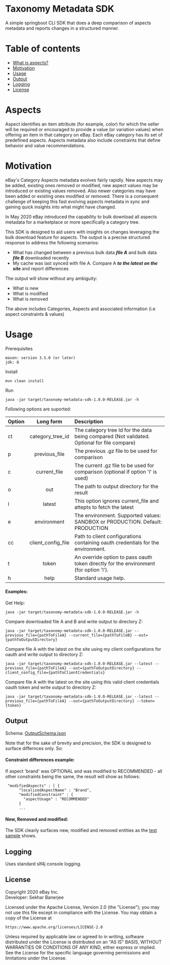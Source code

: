 Taxonomy Metadata SDK 
==========
A simple springboot CLI SDK that does a deep comparison of aspects metadata and reports changes in a structured manner. 

Table of contents
==========
* [What is aspects?](#aspects)
* [Motivation](#motivation)
* [Usage](#usage)
* [Output](#output)
* [Logging](#logging)
* [License](#license)

# Aspects

Aspect identifies an item attribute (for example, color) for which the seller will be required or encouraged to provide a value (or variation values) when offering an item in that category on eBay. Each eBay category has its set of predefined aspects. Aspects metadata also include constraints that define behavior and value recommendations.

# Motivation

eBay's Category Aspects metadata evolves fairly rapidly. New aspects may be added, existing ones removed or modified, new aspect values may be introduced or existing values removed. Also newer categories may have been added or existing ones modified or removed.  There is a consequent challenge of keeping this fast evolving aspects metadata in sync and gaining quick insights into what might have changed. 

In May 2020 eBay introduced the capability to bulk download all aspects metadata for a marketplace or more specifically a category tree. 

This SDK is designed to aid users with insights on changes leveraging the bulk download feature for aspects.  The output is a precise structured response to address the following scenarios:

* What has changed between a previous bulk data _**file A**_ and bulk data _**file B**_ downloaded recently
* My cache was last synced with file A. Compare A **_to the latest on the site_** and report differences

The output will show without any ambiguity: 

* What is new 
* What is modified 
* What is removed

The above includes Categories, Aspects and associated information (i.e aspect constraints & values) 

# Usage

Prerequisites
```
maven: version 3.5.0 (or later)
jdk: 8

```
Install
```
mvn clean install 
```
Run
```
java -jar target/taxonomy-metadata-sdk-1.0.0-RELEASE.jar -h

```

Following options are suported:

| Option        | Long form     | Description  |
| ------------- |:-------------:| :-------|
| ct      | category_tree_id |The category tree Id for the data being compared (Not validated. Optional for file compare) |
| p      | previous_file      |   The previous .gz file to be used for comparison |
| c      | current_file      |   The current .gz file to be used for comparison (optional if option 'l' is used) |
| o      | out      |   The path to output directory for the result |
| l      | latest    |   This option ignores current_file and attepts to fetch the latest |
| e      | environment |   The environment. Supported values: SANDBOX or PRODUCTION. Default: PRODUCTION |
| cc    | client_config_file      |  Path to client configurations containing oauth credentials for the environment.|
| t      | token      |   An override option to pass oauth token directly for the environment (for option 'l').|
| h      | help      |   Standard usage help.|

#### Examples:

Get Help:
```
java -jar target/taxonomy-metadata-sdk-1.0.0-RELEASE.jar -h
```
Compare downloaded file A and B and write output to directory Z: 
```
java -jar target/taxonomy-metadata-sdk-1.0.0-RELEASE.jar --previous_file={pathToFileA} --current_file={pathToFileB} --out={pathToOutputDirectory}
```
Compare file A with the latest on the site using my client configurations for oauth and write output to directory Z: 
```
java -jar target/taxonomy-metadata-sdk-1.0.0-RELEASE.jar --latest --previous_file={pathToFileA} --out={pathToOutputDirectory} --client_config_file={pathToClientCredentials}
```
Compare file A with the latest on the site using this valid client credentials oauth token and write output to directory Z:
```
java -jar target/taxonomy-metadata-sdk-1.0.0-RELEASE.jar --latest --previous_file={pathToFileA} --out={pathToOutputDirectory} --token={token}
```

## Output 

Schema: [OutputSchema.json](schema/OutputSchema.json)

Note that for the sake of brevity and precision, the SDK is designed to surface differnces only. So: 

#### Constraint differences example: 

If aspect 'brand' was OPTIONAL and was modified to RECOMMENDED - all other constraints being the same, the result will show as follows:
```
 "modifiedAspects" : [ {
      "localizedAspectName" : "Brand",
      "modifiedConstraint" : {
        "aspectUsage" : "RECOMMENDED"
      }
      ...
```

#### New, Removed and modified:

The SDK clearly surfaces new, modified and removed entities as the [test sample](src/test/java/com/ebay/commerce/taxonomy/data/aspects_difference.json) shows.  


## Logging

Uses standard slf4j console logging. 


## License

Copyright 2020 eBay Inc.  
Developer: Sekhar Banerjee

Licensed under the Apache License, Version 2.0 (the "License");
you may not use this file except in compliance with the License.
You may obtain a copy of the License at

    https://www.apache.org/licenses/LICENSE-2.0

Unless required by applicable law or agreed to in writing, software
distributed under the License is distributed on an "AS IS" BASIS,
WITHOUT WARRANTIES OR CONDITIONS OF ANY KIND, either express or implied.
See the License for the specific language governing permissions and
limitations under the License.
